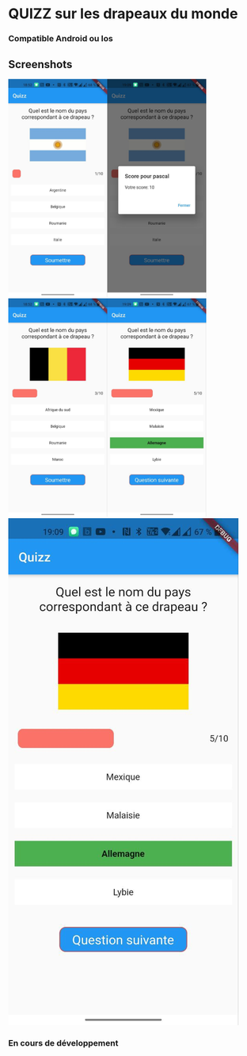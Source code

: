 # QUIZZ sur  les drapeaux du monde


### Compatible Android ou Ios

## Screenshots

<img src="screenshots/screenshot1.jpg" width="200"><img src="screenshots/screenshot2.jpg" width="200">
<img src="screenshots/screenshot3.jpg" width="200"><img src="screenshots/screenshot4.jpg" width="200">
<img src="screenshots/Screenshot5.jpg" with="200">


### En cours de développement
